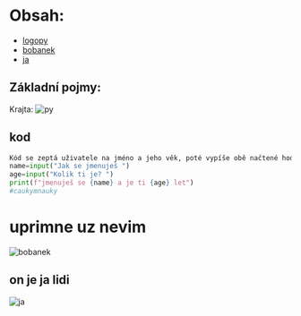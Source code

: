 # Obsah:
- [logopy](#Základni_pojmy)
- [bobanek](#uprimne_uz_nevim)
- [ja](#on-je-ja-lidi)
## Základní pojmy:
Krajta:
![py](https://github.com/user-attachments/assets/6f58cf9b-ca46-47f2-9adb-d3ea2391fce4)





## kod 
```python
Kód se zeptá uživatele na jméno a jeho věk, poté vypíše obě načtené hodnoty
name=input("Jak se jmenuješ ")
age=input("Kolik ti je? ")
print(f"jmenuješ se {name} a je ti {age} let")
#caukymnauky
```
# uprimne uz nevim
![bobanek](https://github.com/user-attachments/assets/094d40cf-90de-4395-b4e7-9b91f27a2959)
## on je ja lidi
![ja](https://github.com/user-attachments/assets/d984f0ad-e2e0-4704-88ca-337c0c515b24)
